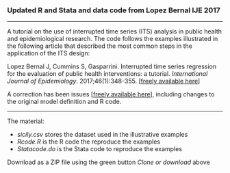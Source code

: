
### Updated R and Stata and data code from Lopez Bernal IJE 2017

--------------------------------------------------------------------------------

A tutorial on the use of interrupted time series (ITS) analysis in public health and epidemiological research. The code follows the examples illustrated in the following article that described the most common steps in the application of the ITS design:

Lopez Bernal J, Cummins S, Gasparrini. Interrupted time series regression for the evaluation of public health interventions: a tutorial. *International Journal of Epidemiology*. 2017;46(1):348-355. [[freely available here](http://www.ag-myresearch.com/2017_lopezbernal_ije.html)]

A correction has been issues [[freely available here](http://www.ag-myresearch.com/2017_lopezbernal_ije.html)], including changes to the original model definition and R code.

--------------------------------------------------------------------------------

The material:

  * *sicily.csv* stores the dataset used in the illustrative examples
  * *Rcode.R* is the R code the reproduce the examples
  * *Statacode.do* is the Stata code to reproduce the examples
  
Download as a ZIP file using the green button *Clone or download* above
